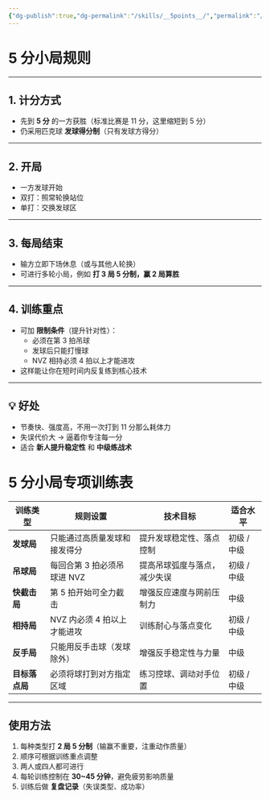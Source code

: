 ```yaml
---
{"dg-publish":true,"dg-permalink":"/skills/__5points__/","permalink":"/skills/__5points__/"}
---
```




#  5 分小局规则

---

## 1. 计分方式
- 先到 **5 分** 的一方获胜（标准比赛是 11 分，这里缩短到 5 分）
- 仍采用匹克球 **发球得分制**（只有发球方得分）

---

## 2. 开局
- 一方发球开始
- 双打：照常轮换站位  
- 单打：交换发球区

---

## 3. 每局结束
- 输方立即下场休息（或与其他人轮换）
- 可进行多轮小局，例如 **打 3 局 5 分制，赢 2 局算胜**

---

## 4. 训练重点
- 可加 **限制条件**（提升针对性）：
  - 必须在第 3 拍吊球
  - 发球后只能打慢球
  - NVZ 相持必须 4 拍以上才能进攻
- 这样能让你在短时间内反复练到核心技术

---

## 💡 好处
- 节奏快、强度高，不用一次打到 11 分那么耗体力
- 失误代价大 → 逼着你专注每一分
- 适合 **新人提升稳定性** 和 **中级练战术**


#  5 分小局专项训练表

| 训练类型 | 规则设置 | 技术目标 | 适合水平 |
| --- | --- | --- | --- |
| **发球局** | 只能通过高质量发球和接发得分 | 提升发球稳定性、落点控制 | 初级 / 中级 |
| **吊球局** | 每回合第 3 拍必须吊球进 NVZ | 提高吊球弧度与落点，减少失误 | 初级 / 中级 |
| **快截击局** | 第 5 拍开始可全力截击 | 增强反应速度与网前压制力 | 中级 |
| **相持局** | NVZ 内必须 4 拍以上才能进攻 | 训练耐心与落点变化 | 初级 / 中级 |
| **反手局** | 只能用反手击球（发球除外） | 增强反手稳定性与力量 | 中级 |
| **目标落点局** | 必须将球打到对方指定区域 | 练习控球、调动对手位置 | 初级 / 中级 |

---

## 使用方法
1. 每种类型打 **2 局 5 分制**（输赢不重要，注重动作质量）
2. 顺序可根据训练重点调整
3. 两人或四人都可进行
4. 每轮训练控制在 **30~45 分钟**，避免疲劳影响质量
5. 训练后做 **复盘记录**（失误类型、成功率）


